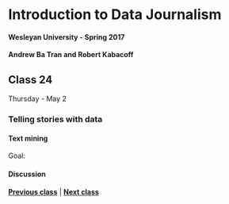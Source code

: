 # Introduction to Data Journalism
  
#### Wesleyan University - Spring 2017
  
**Andrew Ba Tran and Robert Kabacoff**
  
## Class 24
Thursday - May 2
                             
### Telling stories with data
                             
#### Text mining
                             
Goal: 
                             
#### Discussion

                   
**[Previous class](class23.md)** | **[Next class](class25.md)**
